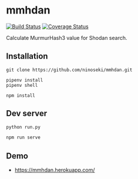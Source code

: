 # mmhdan

[![Build Status](https://travis-ci.com/ninoseki/mmhdan.svg?branch=master)](https://travis-ci.com/ninoseki/mmhdan)
[![Coverage Status](https://coveralls.io/repos/github/ninoseki/mmhdan/badge.svg?branch=master)](https://coveralls.io/github/ninoseki/mmhdan?branch=master)

Calculate MurmurHash3 value for Shodan search.

## Installation

```bassh
git clone https://github.com/ninoseki/mmhdan.git

pipenv install
pipenv shell

npm install
```

## Dev server

```bash
python run.py

npm run serve
```

## Demo

* https://mmhdan.herokuapp.com/
